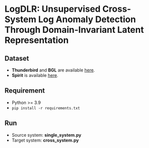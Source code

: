 # LogDLR: Unsupervised Cross-System Log Anomaly Detection Through Domain-Invariant Latent Representation

## Dataset
- **Thunderbird** and **BGL** are available [here](https://zenodo.org/records/8196385).
- **Spirit** is available [here](https://zenodo.org/records/5176176).

## Requirement
- Python >= 3.9
- `pip install -r requirements.txt`

## Run
- Source system: **single_system.py**
- Target system: **cross_system.py**
